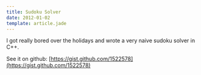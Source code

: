 ```yaml
---
title: Sudoku Solver
date: 2012-01-02
template: article.jade
---
```


I got really bored over the holidays and wrote a very naive sudoku solver in C++.

See it on github: [https://gist.github.com/1522578](https://gist.github.com/1522578)
